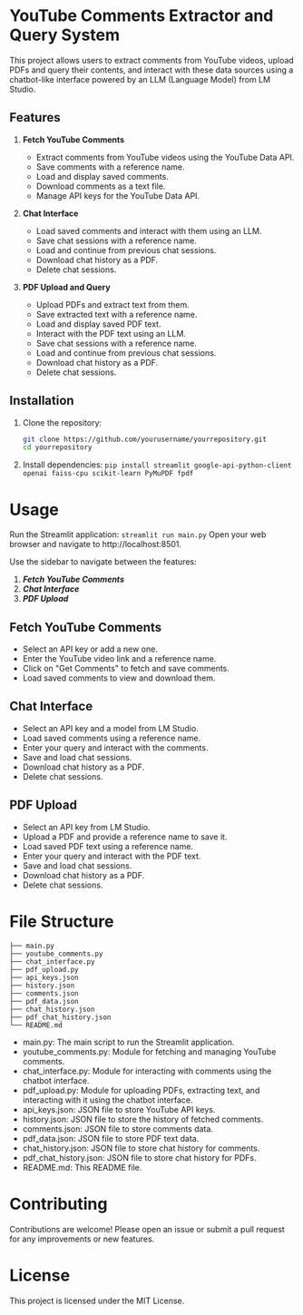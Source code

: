 # YouTube Comments Extractor and Query System

This project allows users to extract comments from YouTube videos, upload PDFs and query their contents, and interact with these data sources using a chatbot-like interface powered by an LLM (Language Model) from LM Studio.

## Features

1. **Fetch YouTube Comments**
   - Extract comments from YouTube videos using the YouTube Data API.
   - Save comments with a reference name.
   - Load and display saved comments.
   - Download comments as a text file.
   - Manage API keys for the YouTube Data API.

2. **Chat Interface**
   - Load saved comments and interact with them using an LLM.
   - Save chat sessions with a reference name.
   - Load and continue from previous chat sessions.
   - Download chat history as a PDF.
   - Delete chat sessions.

3. **PDF Upload and Query**
   - Upload PDFs and extract text from them.
   - Save extracted text with a reference name.
   - Load and display saved PDF text.
   - Interact with the PDF text using an LLM.
   - Save chat sessions with a reference name.
   - Load and continue from previous chat sessions.
   - Download chat history as a PDF.
   - Delete chat sessions.

## Installation

1. Clone the repository:

   ```bash
   git clone https://github.com/yourusername/yourrepository.git
   cd yourrepository
2. Install dependencies:
   ```pip install streamlit google-api-python-client openai faiss-cpu scikit-learn PyMuPDF fpdf```
   
# Usage
Run the Streamlit application:
```streamlit run main.py```
Open your web browser and navigate to http://localhost:8501.

Use the sidebar to navigate between the features:

1. ***Fetch YouTube Comments***
2. ***Chat Interface***
3. ***PDF Upload***
## Fetch YouTube Comments
- Select an API key or add a new one.
- Enter the YouTube video link and a reference name.
- Click on "Get Comments" to fetch and save comments.
- Load saved comments to view and download them.
## Chat Interface
- Select an API key and a model from LM Studio.
- Load saved comments using a reference name.
- Enter your query and interact with the comments.
- Save and load chat sessions.
- Download chat history as a PDF.
- Delete chat sessions.
## PDF Upload
- Select an API key from LM Studio.
- Upload a PDF and provide a reference name to save it.
- Load saved PDF text using a reference name.
- Enter your query and interact with the PDF text.
- Save and load chat sessions.
- Download chat history as a PDF.
- Delete chat sessions.

# File Structure
```.
├── main.py
├── youtube_comments.py
├── chat_interface.py
├── pdf_upload.py
├── api_keys.json
├── history.json
├── comments.json
├── pdf_data.json
├── chat_history.json
├── pdf_chat_history.json
└── README.md
```

- main.py: The main script to run the Streamlit application.
- youtube_comments.py: Module for fetching and managing YouTube comments.
- chat_interface.py: Module for interacting with comments using the chatbot interface.
- pdf_upload.py: Module for uploading PDFs, extracting text, and interacting with it using the chatbot interface.
- api_keys.json: JSON file to store YouTube API keys.
- history.json: JSON file to store the history of fetched comments.
- comments.json: JSON file to store comments data.
- pdf_data.json: JSON file to store PDF text data.
- chat_history.json: JSON file to store chat history for comments.
- pdf_chat_history.json: JSON file to store chat history for PDFs.
- README.md: This README file.

# Contributing
Contributions are welcome! Please open an issue or submit a pull request for any improvements or new features.

# License
This project is licensed under the MIT License.
